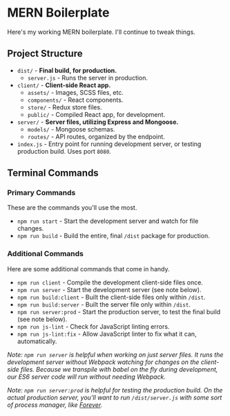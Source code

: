 # MERN Boilerplate

Here's my working MERN boilerplate. I'll continue to tweak things.

## Project Structure

* `dist/` - **Final build, for production.**
    * `server.js` - Runs the server in production.
* `client/` - **Client-side React app.**
    * `assets/` - Images, SCSS files, etc.
    * `components/` - React components.
    * `store/` - Redux store files.
    * `public/` - Compiled React app, for development.
* `server/` - **Server files, utilizing Express and Mongoose.**
    * `models/` -  Mongoose schemas.
    * `routes/` -  API routes, organized by the endpoint.
* `index.js` - Entry point for running development server, or testing production build. Uses port `8080`.

## Terminal Commands

### Primary Commands

These are the commands you'll use the most.

* `npm run start` - Start the development server and watch for file changes.
* `npm run build` - Build the entire, final `/dist` package for production.

### Additional Commands

Here are some additional commands that come in handy.

* `npm run client` - Compile the development client-side files once.
* `npm run server` - Start the development server (see note below).
* `npm run build:client` - Built the client-side files only within `/dist`.
* `npm run build:server` - Built the server file only within `/dist`.
* `npm run server:prod` - Start the production server, to test the final build (see note below).
* `npm run js-lint` - Check for JavaScript linting errors.
* `npm run js-lint:fix` - Allow JavaScript linter to fix what it can, automatically.

*Note: `npm run server` is helpful when working on just server files. It runs the development server without Webpack watching for changes on the client-side files. Because we transpile with babel on the fly during development, our ES6 server code will run without needing Webpack.*

*Note: `npm run server:prod` is helpful for testing the production build. On the actual production server, you'll want to run `/dist/server.js` with some sort of process manager, like [Forever](https://expressjs.com/en/advanced/pm.html#forever).*
